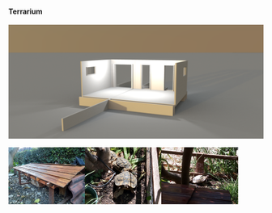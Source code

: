 #### Terrarium
<img src="https://github.com/universalbit-dev/universalbit-dev/blob/main/making/images/maker_space.png" width="auto" />

<img src="https://github.com/universalbit-dev/universalbit-dev/blob/main/making/images/terrarium/IMG-20230704-WA0000terrarium.jpg" width="30%"></img><img src="https://github.com/universalbit-dev/universalbit-dev/blob/main/making/images/terrarium/P_20230409_110033_HDRterrarium.jpg" width="30%"></img><img src="https://github.com/universalbit-dev/universalbit-dev/blob/main/making/images/terrarium/P_20230409_105940terrarium.jpg" width="30%"></img> 
